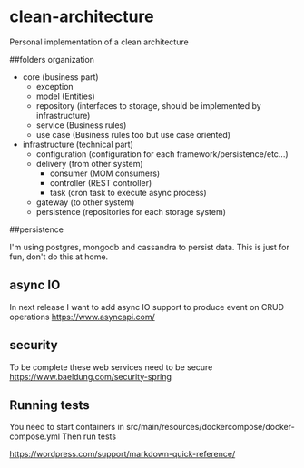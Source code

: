 # clean-architecture

Personal implementation of a clean architecture

##folders organization

 * core (business part)
    * exception 
    * model (Entities)
    * repository (interfaces to storage, should be implemented by infrastructure)
    * service (Business rules)
    * use case (Business rules too but use case oriented)
 * infrastructure (technical part)
    * configuration (configuration for each framework/persistence/etc...)
    * delivery (from other system)
        * consumer (MOM consumers)
        * controller (REST controller)
        * task (cron task to execute async process)
    * gateway (to other system)
    * persistence (repositories for each storage system)

##persistence

I'm using postgres, mongodb and cassandra to persist data.
This is just for fun, don't do this at home.

## async IO
In next release I want to add async IO support to produce event on CRUD operations
https://www.asyncapi.com/

## security 
To be complete these web services need to be secure
https://www.baeldung.com/security-spring

## Running tests

You need to start containers in src/main/resources/dockercompose/docker-compose.yml
Then run tests

https://wordpress.com/support/markdown-quick-reference/
